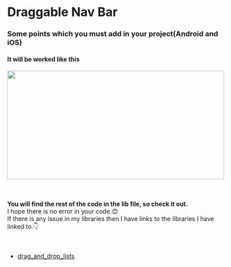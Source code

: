 <!DOCTYPE html>
<html lang="en">
  
<div class="container">
    <h1>Draggable Nav Bar</h1>
    <h3>Some points which you must add in your project(Android and iOS)</h3>    
</div>

 <h4>It will be worked like this</h4>
 <img src="https://github.com/user-attachments/assets/a1934bd7-41f5-4a5b-be3b-f169a6764ef1" width="500" height="250" />

<br>
<br>
<br>

<div class="container">
  <p><b>You will find the rest of the code in the lib file, so check it out.</b> <br> I hope there is no error in your code.😊 
    <br> If there is any issue in my libraries then I have links to the libraries I have linked to.👇 </p>

  <br>
  <ul>
  <li><a href="https://pub.dev/packages/drag_and_drop_lists/install">drag_and_drop_lists</a></li>
</ul>  
  
</div>      
</body>
</html>

